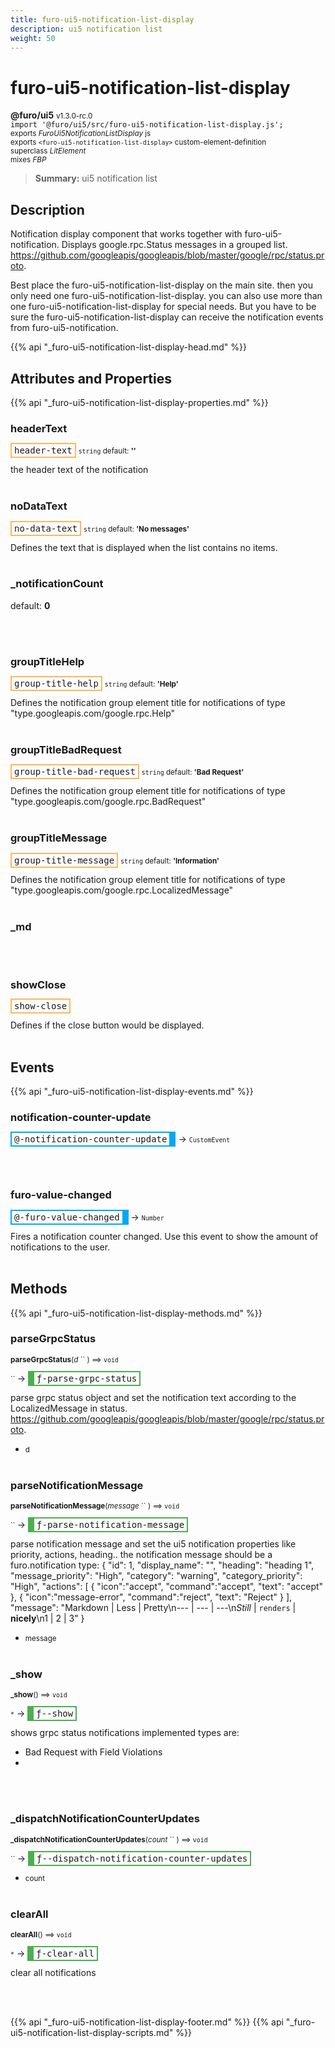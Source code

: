 ```yaml
---
title: furo-ui5-notification-list-display
description: ui5 notification list
weight: 50
---
```


# furo-ui5-notification-list-display
**@furo/ui5** <small>v1.3.0-rc.0</small>
<br>`import '@furo/ui5/src/furo-ui5-notification-list-display.js';`<small>
<br>exports *FuroUi5NotificationListDisplay* js
<br>exports `<furo-ui5-notification-list-display>` custom-element-definition
<br>superclass *LitElement*
<br> mixes *FBP*</small>

> **Summary:** ui5 notification list

## Description

Notification display component that works together with furo-ui5-notification.
Displays google.rpc.Status messages in a grouped list.
https://github.com/googleapis/googleapis/blob/master/google/rpc/status.proto.

Best place the furo-ui5-notification-list-display on the main site. then you only need one furo-ui5-notification-list-display.
you can also use more than one furo-ui5-notification-list-display for special needs.
But you have to be sure the furo-ui5-notification-list-display can receive the notification events from furo-ui5-notification.

{{% api "_furo-ui5-notification-list-display-head.md" %}}

## Attributes and Properties
{{% api "_furo-ui5-notification-list-display-properties.md" %}}












### **headerText**

<span  style="border-width:2px; border-style: solid;border-color:  rgb(255, 182, 91);font-family:monospace; padding:2px 4px;">header-text</span>
<small>`string` default: **&#39;&#39;**</small>

the header text of the notification
<br><br>

### **noDataText**

<span  style="border-width:2px; border-style: solid;border-color:  rgb(255, 182, 91);font-family:monospace; padding:2px 4px;">no-data-text</span>
<small>`string` default: **&#39;No messages&#39;**</small>

Defines the text that is displayed when the list contains no items.
<br><br>

### **_notificationCount**
default: **0**</small>


<br><br>

### **groupTitleHelp**

<span  style="border-width:2px; border-style: solid;border-color:  rgb(255, 182, 91);font-family:monospace; padding:2px 4px;">group-title-help</span>
<small>`string` default: **&#39;Help&#39;**</small>

Defines the notification group element title for notifications of type
"type.googleapis.com/google.rpc.Help"
<br><br>

### **groupTitleBadRequest**

<span  style="border-width:2px; border-style: solid;border-color:  rgb(255, 182, 91);font-family:monospace; padding:2px 4px;">group-title-bad-request</span>
<small>`string` default: **&#39;Bad Request&#39;**</small>

Defines the notification group element title for notifications of type
"type.googleapis.com/google.rpc.BadRequest"
<br><br>

### **groupTitleMessage**

<span  style="border-width:2px; border-style: solid;border-color:  rgb(255, 182, 91);font-family:monospace; padding:2px 4px;">group-title-message</span>
<small>`string` default: **&#39;Information&#39;**</small>

Defines the notification group element title for notifications of type
"type.googleapis.com/google.rpc.LocalizedMessage"
<br><br>

### **_md**
</small>


<br><br>

### **showClose**

<span  style="border-width:2px; border-style: solid;border-color:  rgb(255, 182, 91);font-family:monospace; padding:2px 4px;">show-close</span>
</small>

Defines if the close button would be displayed.
<br><br>
## Events
{{% api "_furo-ui5-notification-list-display-events.md" %}}

### **notification-counter-update**
<span  style="border-width:2px 10px 2px 2px; border-style: solid;border-color:  rgb(2, 168, 244);font-family:monospace; padding:2px 4px;">@-notification-counter-update</span>
→ <small>`CustomEvent`</small>


<br><br>
### **furo-value-changed**
<span  style="border-width:2px 10px 2px 2px; border-style: solid;border-color:  rgb(2, 168, 244);font-family:monospace; padding:2px 4px;">@-furo-value-changed</span>
→ <small>`Number`</small>

Fires a notification counter changed. Use this event to show the amount of notifications to the user.
<br><br>

## Methods
{{% api "_furo-ui5-notification-list-display-methods.md" %}}



### **parseGrpcStatus**
<small>**parseGrpcStatus**(*d* `` ) ⟹ `void`</small>

<small>`` </small> →
<span  style="border-width:2px 2px 2px 10px; border-style: solid;border-color:  rgb(76, 175, 80);font-family:monospace; padding:2px 4px;">ƒ-parse-grpc-status</span>

parse grpc status object and set the notification text according to the LocalizedMessage in status.
https://github.com/googleapis/googleapis/blob/master/google/rpc/status.proto.

- <small>d </small>
<br><br>

### **parseNotificationMessage**
<small>**parseNotificationMessage**(*message* `` ) ⟹ `void`</small>

<small>`` </small> →
<span  style="border-width:2px 2px 2px 10px; border-style: solid;border-color:  rgb(76, 175, 80);font-family:monospace; padding:2px 4px;">ƒ-parse-notification-message</span>

parse notification message and set the ui5 notification properties like priority, actions, heading..
the notification message should be a furo.notification type:
{
 "id": 1,
 "display_name": "",
 "heading": "heading 1",
 "message_priority": "High",
 "category": "warning",
 "category_priority": "High",
 "actions": [
   {
     "icon":"accept",
     "command":"accept",
     "text": "accept"
   },
   {
     "icon":"message-error",
     "command":"reject",
     "text": "Reject"
   }
 ],
 "message": "Markdown | Less | Pretty\n--- | --- | ---\n*Still* | `renders` | **nicely**\n1 | 2 | 3"
}

- <small>message </small>
<br><br>

### **_show**
<small>**_show**() ⟹ `void`</small>

<small>`*`</small> →
<span  style="border-width:2px 2px 2px 10px; border-style: solid;border-color:  rgb(76, 175, 80);font-family:monospace; padding:2px 4px;">ƒ--show</span>

shows grpc status notifications
implemented types are:
- Bad Request with Field Violations
-

<br><br>

### **_dispatchNotificationCounterUpdates**
<small>**_dispatchNotificationCounterUpdates**(*count* `` ) ⟹ `void`</small>

<small>`` </small> →
<span  style="border-width:2px 2px 2px 10px; border-style: solid;border-color:  rgb(76, 175, 80);font-family:monospace; padding:2px 4px;">ƒ--dispatch-notification-counter-updates</span>



- <small>count </small>
<br><br>




### **clearAll**
<small>**clearAll**() ⟹ `void`</small>

<small>`*`</small> →
<span  style="border-width:2px 2px 2px 10px; border-style: solid;border-color:  rgb(76, 175, 80);font-family:monospace; padding:2px 4px;">ƒ-clear-all</span>

clear all notifications

<br><br>












{{% api "_furo-ui5-notification-list-display-footer.md" %}}
{{% api "_furo-ui5-notification-list-display-scripts.md" %}}
